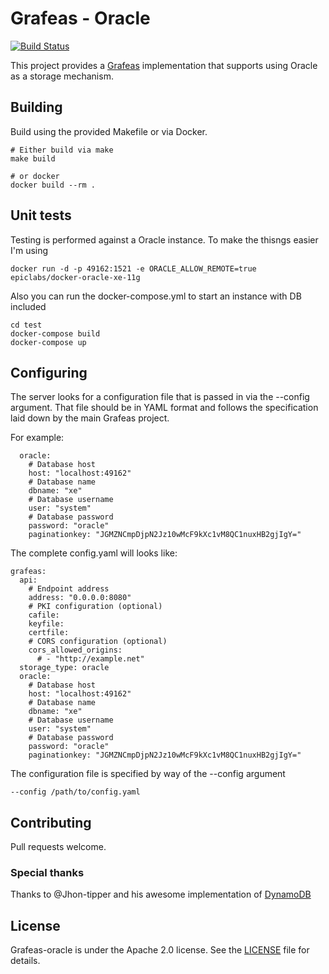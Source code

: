 # Grafeas - Oracle

[![Build Status](https://github.com/judavi/grafeas-oracle/workflows/GitHub%20Actions/badge.svg)](https://github.com/judavi/grafeas-oracle/actions)

This project provides a [Grafeas](https://github.com/grafeas/grafeas) implementation that supports using Oracle as a storage mechanism.

## Building

Build using the provided Makefile or via Docker.

```shell
# Either build via make
make build

# or docker
docker build --rm .
```

## Unit tests

Testing is performed against a Oracle instance.  To make the thisngs easier I'm using 
```
docker run -d -p 49162:1521 -e ORACLE_ALLOW_REMOTE=true epiclabs/docker-oracle-xe-11g
```

Also you can run the docker-compose.yml to start an instance with DB included
```
cd test
docker-compose build
docker-compose up
```

## Configuring
The server looks for a configuration file that is passed in via the --config argument. That file should be in YAML format and follows the specification laid down by the main Grafeas project. 

For example:
```
  oracle:
    # Database host
    host: "localhost:49162"
    # Database name
    dbname: "xe"
    # Database username
    user: "system"
    # Database password
    password: "oracle"
    paginationkey: "JGMZNCmpDjpN2Jz10wMcF9kXc1vM8QC1nuxHB2gjIgY="
```

The complete config.yaml will looks like:
```
grafeas:
  api:
    # Endpoint address
    address: "0.0.0.0:8080"
    # PKI configuration (optional)
    cafile: 
    keyfile: 
    certfile: 
    # CORS configuration (optional)
    cors_allowed_origins:
      # - "http://example.net"
  storage_type: oracle
  oracle:
    # Database host
    host: "localhost:49162"
    # Database name
    dbname: "xe"
    # Database username
    user: "system"
    # Database password
    password: "oracle"
    paginationkey: "JGMZNCmpDjpN2Jz10wMcF9kXc1vM8QC1nuxHB2gjIgY="
```

The configuration file is specified by way of the --config argument
```
--config /path/to/config.yaml

```


## Contributing

Pull requests welcome.

### Special thanks

Thanks to @Jhon-tipper and his awesome implementation of [DynamoDB](https://github.com/john-tipper/grafeas-dynamodb) 

## License

Grafeas-oracle is under the Apache 2.0 license. See the [LICENSE](LICENSE) file for details.
